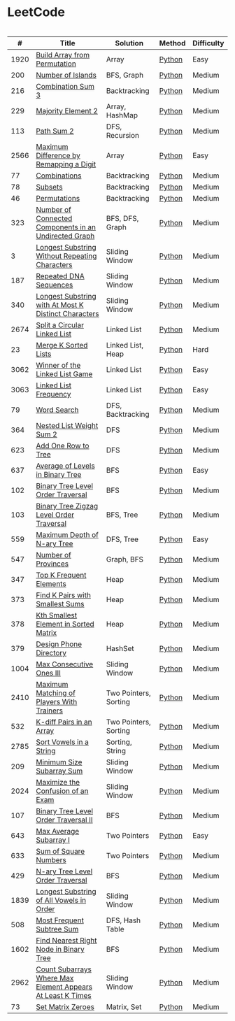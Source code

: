 # LeetCode

# 
| # | Title | Solution | Method | Difficulty | 
|---| ----- | -------- | ------ | ---------- |
|1920|[Build Array from Permutation](https://leetcode.com/problems/build-array-from-permutation/)|Array|[Python](./code/Build_Array_From_Permutation/BuildArrayFromPermutation.py)|Easy|
|200|[Number of Islands](https://leetcode.com/problems/number-of-islands/)|BFS, Graph|[Python](./code/Number_Of_Islands/NumberOfIslands.py)|Medium|
|216|[Combination Sum 3](https://leetcode.com/problems/combination-sum-iii/description/)|Backtracking|[Python](./code/Combination_Sum_III/CombinationSumIII.py)|Medium|
|229|[Majority Element 2](https://leetcode.com/problems/majority-element-ii/description/)|Array, HashMap|[Python](./code/Majority_Element_II/MajorityElementII.py)|Medium|
|113|[Path Sum 2](https://leetcode.com/problems/path-sum-ii/description/)|DFS, Recursion|[Python](./code/Path_Sum_II/PathSumII.py)|Medium|
|2566|[Maximum Difference by Remapping a Digit](https://leetcode.com/problems/maximum-difference-by-remapping-a-digit/)|Array|[Python](./code/Max_Diff_Remap_Digit/MaxDiffRemapDigit.py)|Easy|
|77|[Combinations](https://leetcode.com/problems/combinations/description/)|Backtracking|[Python](./code/Combinations/Combinations.py)|Medium|
|78|[Subsets](https://leetcode.com/problems/subsets/)|Backtracking|[Python](./code/Subsets/Subsets.py)|Medium|
|46|[Permutations](https://leetcode.com/problems/permutations/)|Backtracking|[Python](./code/Permutations/Permutations.py)|Medium|
|323|[Number of Connected Components in an Undirected Graph](https://leetcode.com/problems/number-of-connected-components-in-an-undirected-graph/)|BFS, DFS, Graph|[Python](./code/Num_Connected_Components/NumConnectedComponents.py)|Medium|
|3|[Longest Substring Without Repeating Characters](https://leetcode.com/problems/longest-substring-without-repeating-characters/)|Sliding Window|[Python](./code/Longest_Substring_Without_Repeat/LongestSubstringWithoutRepeat.py)|Medium|
|187|[Repeated DNA Sequences](https://leetcode.com/problems/repeated-dna-sequences)|Sliding Window|[Python](./code/DNA_Sequences/DNASequences.py)|Medium|
|340|[Longest Substring with At Most K Distinct Characters](https://leetcode.com/problems/longest-substring-with-at-most-k-distinct-characters/)|Sliding Window|[Python](./code/LongestSubstringWithAtMostKDistinctCharacters/LongestSubstringWithKDistinctChars.py)|Medium|
|2674|[Split a Circular Linked List](https://leetcode.com/problems/split-a-circular-linked-list)|Linked List|[Python](./code/Split_Circular_Linked_List/SplitCircularLinkedList.py)|Medium|
|23|[Merge K Sorted Lists](https://leetcode.com/problems/merge-k-sorted-lists/)|Linked List, Heap|[Python](./code/Merge_K_Sorted_Lists/MergeKSortedLists.py)|Hard|
|3062|[Winner of the Linked List Game](https://leetcode.com/problems/winner-of-the-linked-list-game)|Linked List|[Python](./code/WinnerOfLinkedList/WinnerOfLinkedList.py)|Easy|
|3063|[Linked List Frequency](https://leetcode.com/problems/linked-list-frequency)|Linked List|[Python](./code/LinkedListFrequency/LinkedListFrequency.py)|Easy|
|79|[Word Search](https://leetcode.com/problems/word-search)|DFS, Backtracking|[Python](./code/WordSearch/WordSearch.py)|Medium|
|364|[Nested List Weight Sum 2](https://leetcode.com/problems/nested-list-weight-sum-ii)|DFS|[Python](./code/NestedListWeightSum2/NestedListWeightSum2.py)|Medium|
|623|[Add One Row to Tree](https://leetcode.com/problems/add-one-row-to-tree/)|DFS|[Python](./code/AddOneRowToTree/AddOneRowToTree.py)|Medium|
|637|[Average of Levels in Binary Tree](https://leetcode.com/problems/average-of-levels-in-binary-tree/)|BFS|[Python](./code/AverageLevelsBinaryTree/AverageLevelsBinaryTree.py)|Easy|
|102|[Binary Tree Level Order Traversal](https://leetcode.com/problems/binary-tree-level-order-traversal/)|BFS|[Python](./code/BinaryTreeLevelOrderTraversal/BinaryTreeLevelOrderTraversal.py)|Medium|
|103|[Binary Tree Zigzag Level Order Traversal](https://leetcode.com/problems/binary-tree-zigzag-level-order-traversal/)|BFS, Tree|[Python](./code/BinaryTreeZigzagTraversal/BinaryTreeZigzagTraversal.py)|Medium|
|559|[Maximum Depth of N-ary Tree](https://leetcode.com/problems/maximum-depth-of-n-ary-tree/)|DFS, Tree|[Python](./code/MaxDepthNaryTree/MaxDepthNaryTree.py)|Easy|
|547|[Number of Provinces](https://leetcode.com/problems/number-of-provinces)|Graph, BFS|[Python](./code/NumOfProvinces/NumOfProvinces.py)|Medium|
|347|[Top K Frequent Elements](https://leetcode.com/problems/top-k-frequent-elements/)|Heap|[Python](./code/TopKFreqElem/TopKFreqElem.py)|Medium|
|373|[Find K Pairs with Smallest Sums](https://leetcode.com/problems/find-k-pairs-with-smallest-sums/)|Heap|[Python](./code/kSmallestPairs/kSmallestPairs.py)|Medium|
|378|[Kth Smallest Element in Sorted Matrix](https://leetcode.com/problems/kth-smallest-element-in-a-sorted-matrix/)|Heap|[Python](./code/kthSmallestMatrix/kthSmallestMatrix.py)|Medium|
|379|[Design Phone Directory](https://leetcode.com/problems/design-phone-directory/)|HashSet|[Python](./code/PhoneDirectory/PhoneDirectory.py)|Medium|
|1004|[Max Consecutive Ones III](https://leetcode.com/problems/max-consecutive-ones-iii)|Sliding Window|[Python](./code/MaxConsecutiveOnes3/MaxConsecutiveOnes3.py)|Medium|
|2410|[Maximum Matching of Players With Trainers](https://leetcode.com/problems/maximum-matching-of-players-with-trainers)|Two Pointers, Sorting|[Python](./code/PlayersWithTrainers/PlayersWithTrainers.py)|Medium|
|532|[K-diff Pairs in an Array](https://leetcode.com/problems/k-diff-pairs-in-an-array/)|Two Pointers, Sorting|[Python](./code/KDiffPairsInArray/KDiffPairsInArray.py)|Medium|
|2785|[Sort Vowels in a String](https://leetcode.com/problems/sort-vowels-in-a-string/)|Sorting, String|[Python](./code/SortVowelsInString/SortVowelsInString.py)|Medium|
|209|[Minimum Size Subarray Sum](https://leetcode.com/problems/minimum-size-subarray-sum)|Sliding Window|[Python](./code/MinSizeSubarraySum/MinSizeSubarraySum.py)|Medium|
|2024|[Maximize the Confusion of an Exam](https://leetcode.com/problems/maximize-the-confusion-of-an-exam)|Sliding Window|[Python](./code/MaxConfusionExam/MaxConfusionExam.py)|Medium|
|107|[Binary Tree Level Order Traversal II](https://leetcode.com/problems/binary-tree-level-order-traversal-ii/)|BFS|[Python](./code/BinaryTreeLevelOrderTraversal2/BinaryTreeLevelOrderTraversal2.py)|Medium|
|643|[Max Average Subarray I](https://leetcode.com/problems/maximum-average-subarray-i/)|Two Pointers|[Python](./code/MaxAverageSubarray1/MaxAverageSubarray1.py)|Easy|
|633|[Sum of Square Numbers](https://leetcode.com/problems/sum-of-square-numbers/description)|Two Pointers|[Python](./code/SumSquareNums/SumSquareNums.py)|Medium|
|429|[N-ary Tree Level Order Traversal](https://leetcode.com/problems/n-ary-tree-level-order-traversal/)|BFS|[Python](./code/NaryTreeLevelOrder/NaryTreeLevelOrder.py)|Medium|
|1839|[Longest Substring of All Vowels in Order](https://leetcode.com/problems/longest-substring-of-all-vowels-in-order/)|Sliding Window|[Python](./code/LongSubstringVowelsOrder/LongSubstringVowelsOrder.py)|Medium|
|508|[Most Frequent Subtree Sum](https://leetcode.com/problems/most-frequent-subtree-sum/)|DFS, Hash Table|[Python](./code/MostFrequentSubtreeSum/MostFrequentSubtreeSum.py)|Medium|
|1602|[Find Nearest Right Node in Binary Tree](https://leetcode.com/problems/find-nearest-right-node-in-binary-tree/)|BFS|[Python](./code/NearestRightNodeBinaryTree/NearestRightNodeBinaryTree.py)|Medium|
|2962|[Count Subarrays Where Max Element Appears At Least K Times](https://leetcode.com/problems/count-subarrays-where-max-element-appears-at-least-k-times/)|Sliding Window|[Python](./code/CountSubarraysMaxElementKTimes/CountSubarraysMaxElementKTimes.py)|Medium|
|73|[Set Matrix Zeroes](https://leetcode.com/problems/set-matrix-zeroes/)|Matrix, Set|[Python](./code/SetMatrixZeroes/SetMatrixZeroes.py)|Medium|